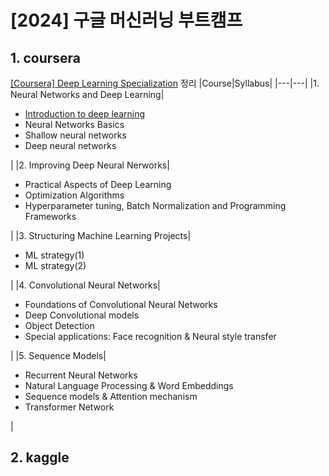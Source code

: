 # [2024] 구글 머신러닝 부트캠프
## 1. coursera
[[Coursera] Deep Learning Specialization](https://www.coursera.org/specializations/deep-learning) 정리
|Course|Syllabus|
|---|---|
|1. Neural Networks and Deep Learning|<ul> <li>[Introduction to deep learning](https://github.com/dpwls02142/google-ml-bootcamp/blob/main/coursera/%EC%8B%A0%EA%B2%BD%EB%A7%9D%20%EB%B0%8F%20%EB%94%A5%EB%9F%AC%EB%8B%9D/1%EC%A3%BC%EC%B0%A8.md)</li> <li>Neural Networks Basics</li> <li>Shallow neural networks</li> <li>Deep neural networks</li> </ul>|
|2. Improving Deep Neural Nerworks|<ul><li>Practical Aspects of Deep Learning</li> <li>Optimization Algorithms</li> <li>Hyperparameter tuning, Batch Normalization and Programming Frameworks</li></ul>|
|3. Structuring Machine Learning Projects|<ul><li>ML strategy(1)</li> <li>ML strategy(2)</li></ul>|
|4. Convolutional Neural Networks|<ul><li>Foundations of Convolutional Neural Networks</li> <li>Deep Convolutional models</li><li>Object Detection</li><li>Special applications: Face recognition & Neural style transfer</li></ul>|
|5. Sequence Models|<ul><li>Recurrent Neural Networks</li><li>Natural Language Processing & Word Embeddings</li><li>Sequence models & Attention mechanism</li><li>Transformer Network</li></ul>|

## 2. kaggle